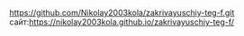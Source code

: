 https://github.com/Nikolay2003kola/zakrivayuschiy-teg-f.git
сайт:https://nikolay2003kola.github.io/zakrivayuschiy-teg-f/
